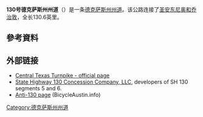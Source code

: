 **130号德克萨斯州州道**（）是一条[德克萨斯州州道](https://zh.wikipedia.org/wiki/德克萨斯州州道 "wikilink")。该公路连接了[圣安东尼奥和](https://zh.wikipedia.org/wiki/圣安东尼奥 "wikilink")[乔治敦](https://zh.wikipedia.org/wiki/乔治敦_\(德克萨斯州\) "wikilink")，全长130.6英里。

## 參考資料

## 外部链接

  - [Central Texas Turnpike - official
    page](https://web.archive.org/web/20060219163301/http://www.centraltexasturnpike.org/)
  - [State Highway 130 Concession Company,
    LLC](http://www.mysh130.com/), developers of SH 130 segments 5 and
    6.
  - [Anti-130 page](http://bicycleaustin.info/roadways/sh130/index.html)
    (BicycleAustin.info)

[Category:德克萨斯州州道](https://zh.wikipedia.org/wiki/Category:德克萨斯州州道 "wikilink")